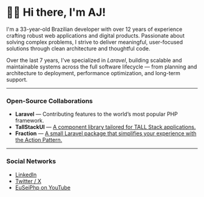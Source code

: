 # 👋🏻 Hi there, I'm AJ!

I'm a 33-year-old Brazilian developer with over 12 years of experience crafting robust web applications and digital products. Passionate about solving complex problems, I strive to deliver meaningful, user-focused solutions through clean architecture and thoughtful code.

Over the last 7 years, I've specialized in *Laravel*, building scalable and maintainable systems across the full software lifecycle — from planning and architecture to deployment, performance optimization, and long-term support.

---

### Open-Source Collaborations

- **Laravel** — Contributing features to the world’s most popular PHP framework.
- **TallStackUI** — [A component library tailored for TALL Stack applications.](https://tallstackui.com/)
- **Fraction** — [A small Laravel package that simplifies your experience with the Action Pattern.](http://fractionforlaravel.com/)

---

### Social Networks

- [LinkedIn](https://linkedin.com/in/devajmeireles)
- [Twitter / X](https://x.com/devajmeireles)
- [EuSeiPhp on YouTube](https://youtube.com/@euseiphp)

